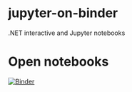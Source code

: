 # jupyter-on-binder
.NET interactive and Jupyter notebooks
# Open notebooks
[![Binder](https://mybinder.org/badge_logo.svg)](https://mybinder.org/v2/gh/robertrancz/jupyter-on-binder/main)
